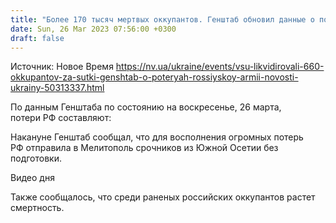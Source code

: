 ```yaml
---
title: "Более 170 тысяч мертвых оккупантов. Генштаб обновил данные о потерях РФ с начала полномасштабного вторжения"
date: Sun, 26 Mar 2023 07:56:00 +0300
draft: false
---
```

Источник: Новое Время https://nv.ua/ukraine/events/vsu-likvidirovali-660-okkupantov-za-sutki-genshtab-o-poteryah-rossiyskoy-armii-novosti-ukrainy-50313337.html


По данным Генштаба по состоянию на воскресенье, 26 марта, потери РФ составляют:

Накануне Генштаб сообщал, что для восполнения огромных потерь РФ отправила в Мелитополь срочников из Южной Осетии без подготовки.

  Видео дня   

Также сообщалось, что среди раненых российских оккупантов растет смертность.

